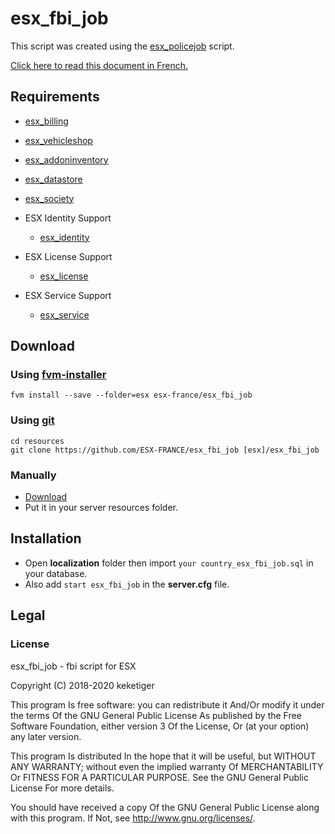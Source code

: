 # esx_fbi_job

This script was created using the [esx_policejob](https://github.com/ESX-Org/esx_policejob) script.

[Click here to read this document in French.](https://github.com/ESX-FRANCE/esx_fbi_job/wiki/README--Fran%C3%A7ais)

## Requirements
  * [esx_billing](https://github.com/ESX-Org/esx_billing)
  * [esx_vehicleshop](https://github.com/ESX-Org/esx_vehicleshop)
  * [esx_addoninventory](https://github.com/ESX-Org/esx_addoninventory)
  * [esx_datastore](https://github.com/ESX-Org/esx_datastore)
  * [esx_society](https://github.com/ESX-Org/esx_society)

* ESX Identity Support
  * [esx_identity](https://github.com/ESX-Org/esx_identity)

* ESX License Support
  * [esx_license](https://github.com/ESX-Org/esx_license)

* ESX Service Support
  * [esx_service](https://github.com/ESX-Org/esx_service)

## Download
### Using [fvm-installer](https://github.com/qlaffont/fvm-installer)
```
fvm install --save --folder=esx esx-france/esx_fbi_job
```

### Using [git](https://git-scm.com/)
```
cd resources
git clone https://github.com/ESX-FRANCE/esx_fbi_job [esx]/esx_fbi_job
```

### Manually
* [Download](https://github.com/ESX-FRANCE/esx_fbi_job/archive/master.zip)
* Put it in your server resources folder.

## Installation
* Open **localization** folder then import ``your country_esx_fbi_job.sql`` in your database.
* Also add ``start esx_fbi_job`` in the **server.cfg** file.

## Legal
### License
esx_fbi_job - fbi script for ESX

Copyright (C) 2018-2020 keketiger

This program Is free software: you can redistribute it And/Or modify it under the terms Of the GNU General Public License As published by the Free Software Foundation, either version 3 Of the License, Or (at your option) any later version.

This program Is distributed In the hope that it will be useful, but WITHOUT ANY WARRANTY; without even the implied warranty Of MERCHANTABILITY Or FITNESS FOR A PARTICULAR PURPOSE. See the GNU General Public License For more details.

You should have received a copy Of the GNU General Public License along with this program. If Not, see http://www.gnu.org/licenses/.
